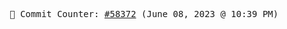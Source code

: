<p align="center">
    <samp>
        📮 Commit Counter: <a href="https://github.com/Javascript-void0/Javascript-void0/commits/main">#58372</a> (June 08, 2023 @ 10:39 PM)
    </samp>
</p>